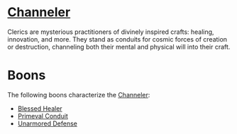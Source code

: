 # [Channeler](Channeler.md)
Clerics are mysterious practitioners of divinely inspired crafts: healing, innovation, and more. They stand as conduits for cosmic forces of creation or destruction, channeling both their mental and physical will into their craft.

# Boons
The following boons characterize the [Channeler](Channeler.md):

- [Blessed Healer](../Boons/Blessed%20Healer.md)
- [Primeval Conduit](../Boons/Primeval%20Conduit.md)
- [Unarmored Defense](../Boons/Unarmored%20Defense.md)
